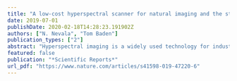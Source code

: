 ```yaml
---
title: "A low-cost hyperspectral scanner for natural imaging and the study of animal colour vision above and under water"
date: 2019-07-01
publishDate: 2020-02-18T14:28:23.191902Z
authors: ["N. Nevala", "Tom Baden"]
publication_types: ["2"]
abstract: "Hyperspectral imaging is a widely used technology for industrial and scientific purposes, but the high cost and large size of commercial setups have made them impractical for most basic research. Here, we designed and implemented a fully open source and low-cost hyperspectral scanner based on a commercial spectrometer coupled to custom optical, mechanical and electronic components. We demonstrate our scanner’s utility for natural imaging in both terrestrial and underwater environments. Our design provides sub-nm spectral resolution between 350–950 nm, including the UV part of the light spectrum which has been mostly absent from commercial solutions and previous natural imaging studies. By comparing the full light spectra from natural scenes to the spectral sensitivity of animals, we show how our system can be used to identify subtle variations in chromatic details detectable by different species. In addition, we have created an open access database for hyperspectral datasets collected from natural scenes in the UK and India. Together with comprehensive online build- and use-instructions, our setup provides an inexpensive and customisable solution to gather and share hyperspectral imaging data."
featured: false
publication: "*Scientific Reports*"
url_pdf: "https://www.nature.com/articles/s41598-019-47220-6"
---
```


